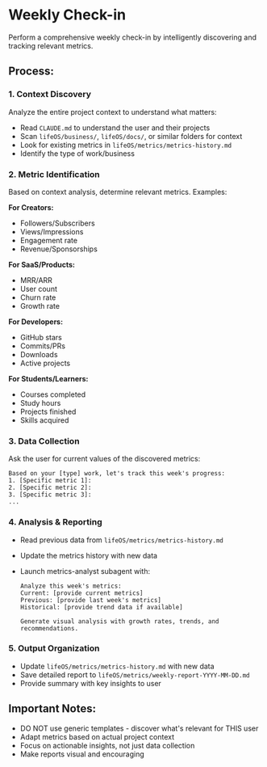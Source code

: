 # Weekly Check-in

Perform a comprehensive weekly check-in by intelligently discovering and tracking relevant metrics.

## Process:

### 1. Context Discovery

Analyze the entire project context to understand what matters:

- Read `CLAUDE.md` to understand the user and their projects
- Scan `lifeOS/business/`, `lifeOS/docs/`, or similar folders for context
- Look for existing metrics in `lifeOS/metrics/metrics-history.md`
- Identify the type of work/business

### 2. Metric Identification

Based on context analysis, determine relevant metrics. Examples:

**For Creators:**

- Followers/Subscribers
- Views/Impressions
- Engagement rate
- Revenue/Sponsorships

**For SaaS/Products:**

- MRR/ARR
- User count
- Churn rate
- Growth rate

**For Developers:**

- GitHub stars
- Commits/PRs
- Downloads
- Active projects

**For Students/Learners:**

- Courses completed
- Study hours
- Projects finished
- Skills acquired

### 3. Data Collection

Ask the user for current values of the discovered metrics:

```
Based on your [type] work, let's track this week's progress:
1. [Specific metric 1]:
2. [Specific metric 2]:
3. [Specific metric 3]:
...
```

### 4. Analysis & Reporting

- Read previous data from `lifeOS/metrics/metrics-history.md`
- Update the metrics history with new data
- Launch metrics-analyst subagent with:

  ```
  Analyze this week's metrics:
  Current: [provide current metrics]
  Previous: [provide last week's metrics]
  Historical: [provide trend data if available]

  Generate visual analysis with growth rates, trends, and recommendations.
  ```

### 5. Output Organization

- Update `lifeOS/metrics/metrics-history.md` with new data
- Save detailed report to `lifeOS/metrics/weekly-report-YYYY-MM-DD.md`
- Provide summary with key insights to user

## Important Notes:

- DO NOT use generic templates - discover what's relevant for THIS user
- Adapt metrics based on actual project context
- Focus on actionable insights, not just data collection
- Make reports visual and encouraging
